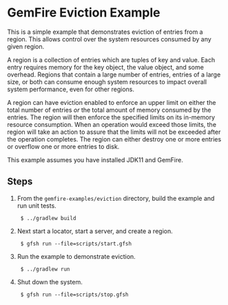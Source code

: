 <!--
  ~ Copyright (c) VMware, Inc. 2023. All rights reserved.
  ~ SPDX-License-Identifier: Apache-2.0
  -->
<!--
Licensed to the Apache Software Foundation (ASF) under one or more
contributor license agreements.  See the NOTICE file distributed with
this work for additional information regarding copyright ownership.
The ASF licenses this file to You under the Apache License, Version 2.0
(the "License"); you may not use this file except in compliance with
the License.  You may obtain a copy of the License at

     http://www.apache.org/licenses/LICENSE-2.0

Unless required by applicable law or agreed to in writing, software
distributed under the License is distributed on an "AS IS" BASIS,
WITHOUT WARRANTIES OR CONDITIONS OF ANY KIND, either express or implied.
See the License for the specific language governing permissions and
limitations under the License.
-->

# GemFire Eviction Example

This is a simple example that demonstrates eviction of entries from a region. This allows control
over the system resources consumed by any given region.

A region is a collection of entries which are tuples of key and value. Each entry requires memory
for the key object, the value object, and some overhead. Regions that contain a large number of
entries, entries of a large size, or both can consume enough system resources to impact overall
system performance, even for other regions.

A region can have eviction enabled to enforce an upper limit on either the total number of entries
_or_ the total amount of memory consumed by the entries. The region will then enforce the specified
limits on its in-memory resource consumption. When an operation would exceed those limits, the
region will take an action to assure that the limits will not be exceeded after the operation
completes. The region can either destroy one or more entries or overflow one or more entries to disk.

This example assumes you have installed JDK11 and GemFire.

## Steps

1. From the `gemfire-examples/eviction` directory, build the example and
   run unit tests.

        $ ../gradlew build

2. Next start a locator, start a server, and create a region.

        $ gfsh run --file=scripts/start.gfsh

3. Run the example to demonstrate eviction.

        $ ../gradlew run

4. Shut down the system.

        $ gfsh run --file=scripts/stop.gfsh
